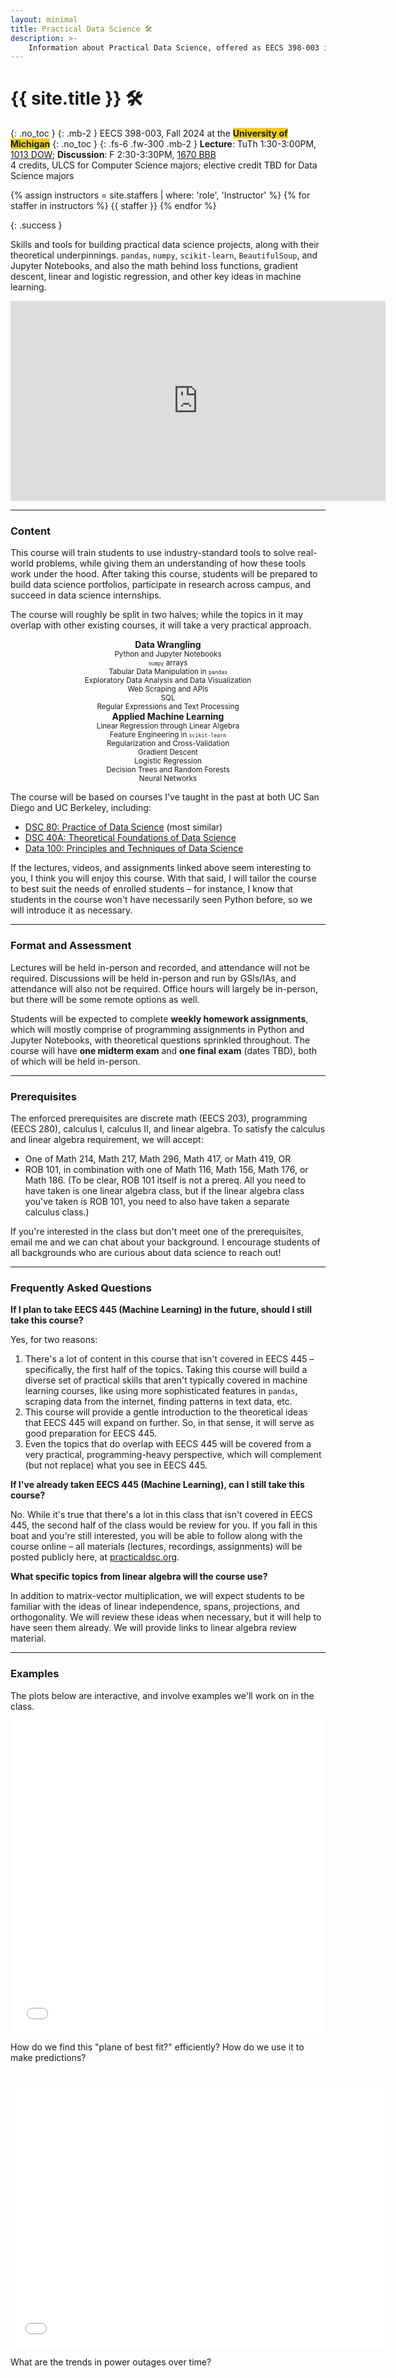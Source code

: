 ```yaml
---
layout: minimal
title: Practical Data Science 🛠️
description: >-
    Information about Practical Data Science, offered as EECS 398-003 in Fall 2024 at the University of Michigan.
---
```


# {{ site.title }} 🛠️
{: .no_toc }
{: .mb-2 }
EECS 398-003, Fall 2024 at the <b><span style="background-color: #FFCB05; color: #00274C">University of Michigan</span></b>
{: .no_toc }
{: .fs-6 .fw-300 .mb-2 }
**Lecture**: TuTh 1:30-3:00PM, [1013 DOW](https://maps.app.goo.gl/Sw7tgHarQKJ9SBrFA); **Discussion**: F 2:30-3:30PM, [1670 BBB](https://maps.app.goo.gl/wuMosGqmKQ4KUmqdA)<br>
4 credits, ULCS for Computer Science majors; elective credit TBD for Data Science majors


{% assign instructors = site.staffers | where: 'role', 'Instructor' %}
{% for staffer in instructors %}
{{ staffer }}
{% endfor %}

{: .success }
<!-- <small><b>What's this class about? 🙋</b></small><br> -->
Skills and tools for building practical data science projects, along with their theoretical underpinnings. `pandas`, `numpy`, `scikit-learn`, `BeautifulSoup`, and Jupyter Notebooks, and also the math behind loss functions, gradient descent, linear and logistic regression, and other key ideas in machine learning.

<center>

<iframe width="600" height="320" src="https://www.youtube.com/embed/Z75-_YK5_XM?si=ilsVZvq51tBPyHG3" title="YouTube video player" frameborder="0" allow="accelerometer; autoplay; clipboard-write; encrypted-media; gyroscope; picture-in-picture; web-share" referrerpolicy="strict-origin-when-cross-origin" allowfullscreen></iframe>

</center>

---

### Content

This course will train students to use industry-standard tools to solve real-world problems, while giving them an understanding of how these tools work under the hood. After taking this course, students will be prepared to build data science portfolios, participate in research across campus, and succeed in data science internships.

The course will roughly be split in two halves; while the topics in it may overlap with other existing courses, it will take a very practical approach.

<center>
<div class="two-columns-grid">
    <div>
    <b>Data Wrangling</b><br>
    <small>
        Python and Jupyter Notebooks<br>
        <code><small>numpy</small></code> arrays<br>
        Tabular Data Manipulation in <code><small>pandas</small></code><br>
        Exploratory Data Analysis and Data Visualization<br>
        Web Scraping and APIs<br>
        SQL<br>
        Regular Expressions and Text Processing<br>
    </small>
    </div>
    <div>
    <b>Applied Machine Learning</b><br>
    <small>
        Linear Regression through Linear Algebra<br>
        Feature Engineering in <code><small>scikit-learn</small></code><br>
        Regularization and Cross-Validation<br>
        Gradient Descent<br>
        Logistic Regression<br>
        Decision Trees and Random Forests<br>
        Neural Networks<br>
    </small>
    </div>
</div>
</center>

The course will be based on courses I've taught in the past at both UC San Diego and UC Berkeley, including:
- [DSC 80: Practice of Data Science](https://dsc-courses.github.io/dsc80-2024-wi) (most similar)
- [DSC 40A: Theoretical Foundations of Data Science](https://dsc-courses.github.io/dsc40a-2024-sp)
- [Data 100: Principles and Techniques of Data Science](https://ds100.org/su20)

If the lectures, videos, and assignments linked above seem interesting to you, I think you will enjoy this course. With that said, I will tailor the course to best suit the needs of enrolled students – for instance, I know that students in the course won't have necessarily seen Python before, so we will introduce it as necessary.

---

### Format and Assessment

Lectures will be held in-person and recorded, and attendance will not be required. Discussions will be held in-person and run by GSIs/IAs, and attendance will also not be required. Office hours will largely be in-person, but there will be some remote options as well.

Students will be expected to complete **weekly homework assignments**, which will mostly comprise of programming assignments in Python and Jupyter Notebooks, with theoretical questions sprinkled throughout. The course will have **one midterm exam** and **one final exam** (dates TBD), both of which will be held in-person.

---

### Prerequisites

The enforced prerequisites are discrete math (EECS 203), programming (EECS 280), calculus I, calculus II, and linear algebra. To satisfy the calculus and linear algebra requirement, we will accept:
- One of Math 214, Math 217, Math 296, Math 417, or Math 419, OR
- ROB 101, in combination with one of Math 116, Math 156, Math 176, or Math 186. (To be clear, ROB 101 itself is not a prereq. All you need to have taken is one linear algebra class, but if the linear algebra class you've taken is ROB 101, you need to also have taken a separate calculus class.)

If you're interested in the class but don't meet one of the prerequisites, email me and we can chat about your background. I encourage students of all backgrounds who are curious about data science to reach out!

---


### Frequently Asked Questions

**If I plan to take EECS 445 (Machine Learning) in the future, should I still take this course?**

Yes, for two reasons:
1. There's a lot of content in this course that isn't covered in EECS 445 – specifically, the first half of the topics. Taking this course will build a diverse set of practical skills that aren't typically covered in machine learning courses, like using more sophisticated features in `pandas`, scraping data from the internet, finding patterns in text data, etc.
1. This course will provide a gentle introduction to the theoretical ideas that EECS 445 will expand on further. So, in that sense, it will serve as good preparation for EECS 445.
1. Even the topics that do overlap with EECS 445 will be covered from a very practical, programming-heavy perspective, which will complement (but not replace) what you see in EECS 445.

**If I've already taken EECS 445 (Machine Learning), can I still take this course?**

No. While it's true that there's a lot in this class that isn't covered in EECS 445, the second half of the class would be review for you. If you fall in this boat and you're still interested, you will be able to follow along with the course online – all materials (lectures, recordings, assignments) will be posted publicly here, at [practicaldsc.org](#).

**What specific topics from linear algebra will the course use?**

In addition to matrix-vector multiplication, we will expect students to be familiar with the ideas of linear independence, spans, projections, and orthogonality. We will review these ideas when necessary, but it will help to have seen them already. We will provide links to linear algebra review material.

---

### Examples

The plots below are interactive, and involve examples we'll work on in the class.

<center>

<iframe src="assets/3d-plane.html" frameBorder="0" width="500" height="500"></iframe>

<br>

</center>

How do we find this "plane of best fit?" efficiently? How do we use it to make predictions?

<br>

<center>

<iframe src="assets/outages_by_year.html" frameBorder="0" width="600" height="425"></iframe>

<br>

</center>

What are the trends in power outages over time?